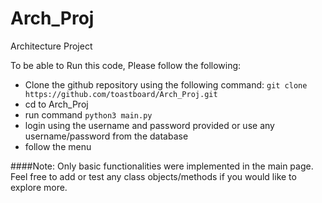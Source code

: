 # Arch_Proj
Architecture Project

To be able to Run this code, Please follow the following:

  - Clone the github repository using the following command: `git clone https://github.com/toastboard/Arch_Proj.git`
  - cd to Arch_Proj
  - run command `python3 main.py`
  - login using the username and password provided or use any username/password from the database
  - follow the menu

####Note:
 Only basic functionalities were implemented in the main page. Feel free to add or test any class objects/methods if you would like to explore more.
